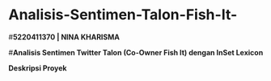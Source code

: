 # Analisis-Sentimen-Talon-Fish-It-

#**5220411370 | NINA KHARISMA**

#**Analisis Sentimen Twitter Talon (Co-Owner Fish It) dengan InSet Lexicon**

**Deskripsi Proyek**



